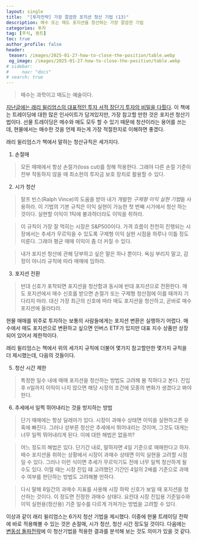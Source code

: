 ```yaml
---
layout: single
title:  "[투자전략] 가장 깔끔한 포지션 청산 기법 (13)"
description: 매수 또는 매도 포지션을 청산하는 가장 깔끔한 기법
categories: 투자
tag: [주식, 퀀트]
toc: true
author_profile: false
header:
 teaser: /images/2025-01-27-how-to-close-the-position/table.webp
 og_image: /images/2025-01-27-how-to-close-the-position/table.webp
# sidebar:
#     nav: "docs"
# search: true
---
```

> 매수는 과학이고 매도는 예술이다.

[지난글에는 래리 윌리엄스의 대표적인 투자 서적 장단기 투자의 비밀을 다뤘다](/투자/long-term-secret-to-short-term-trading). 이 책에는 트레이딩에 대한 많은 인사이트가 담겨있지만, 가장 참고할 만한 것은 포지션 청산기법이다. 선물 트레이딩은 메수와 매도 모두 할 수 있기 때문에 청산이라는 용어를 쓰는데, 현물에서는 매수한 것을 언제 파는게 가장 적절한지로 이해하면 좋겠다. 

래리 윌리엄스가 책에서 말하는 청산규칙은 세가지다. 

1. 손절매
> 모든 매매에서 항상 손절가(loss cut)를 정해 적용한다. 그래야 다른 손절 기준이 전부 작동하지 않을 때 최소한의 투자금 보호 장치로 활용할 수 있다.

2. 시가 청산
> 랄프 빈스(Ralph Vince)의 도움을 받아 내가 개발한 *구제형 이익 실현 기법*을 사용하라. 이 기법의 기본 규칙은 이익 실현이 가능한 첫 번째 시가에서 청산 하는 것이다. 실현할 이익이 1틱에 불과하더라도 이익을 취하라. 

> 이 규칙이 가장 잘 먹히는 시장은 S&P500이다. 가격 흐름이 천천히 진행되는 시장에서는 추세가 무르익을 수 있도록 구제형 이익 실현 시점을 하루나 이틀 정도 미룬다. 그래야 평균 매매 이익이 좀 더 커질 수 있다.

> 내가 포지션 청산에 관해 당부하고 싶은 말은 하나 뿐이다. 욕심 부리지 말고, 감정이 아니라 규칙에 따라 매매에 임하라.

3. 포지션 전환
> 반대 신호가 포착되면 포지션을 청산함과 동시에 반대 포지션으로 전환한다. 매도 포지션에서 매수 신호를 받으면 손절가 또는 구제형 청산점에 이를 때까지 기다리지 마라. 대신 가장 최근의 신호에 따라 매도 포지션을 청산하고, 곧바로 매수 포지션에 올라타라.

현물 매매를 위주로 투자하는 보통의 사람들에게는 포지션 변환은 실행하기 어렵다. 매수에서 매도 포지션으로 변환하고 싶으면 인버스 ETF가 있지만 대표 지수 상품만 상장되어 있어서 제한적이다.

래리 윌리엄스는 책에서 위의 세가지 규칙에 더불어 몇가지 참고할만한 몇가지 규칙을 더 제시했는데, 다음의 것들이다.

5. 청산 시간 제한
> 특정한 일수 내에 매매 포지션을 청산하는 방법도 고려해 봄 직하다고 본다. 진입 후 n일까지 이익이 나지 않으면 해당 시장의 조건에 모종의 변화가 생겼다고 봐야한다.

6. 추세에서 일찍 뛰어내리는 것을 방지하는 방법
> 단기 매매에는 항상 딜레마가 있다. 시장이 과매수 상태면 이익을 실현하고픈 유혹에 빠진다. 그러나 섣부른 청산은 추세에서 뛰어내리는 것이며, 그것도 대게는 너무 일찍 뛰어내리게 된다. 이에 대한 해법은 없을까?

> 어느 정도의 해법은 있다. 단기간 내로, 말하자면 4일 기준으로 매매한다고 하자. 매수 포지션을 취하는 상황에서 시장이 과매수 상태면 이익 실현을 고려할 시점일 수 있다. 그러나 이런 식이면 추세가 무르익기도 전에 너무 일찍 청산하게 될 수도 있다. 이럴 때는 시장 진입 떄 고려했던 기간인 4일의 2배를 기준으로 과매수 여부를 판단하는 방법도 고려해볼 만하다.

>다시 말해 8일간의 과매수 지표를 사용해 시장 하락 신호가 보일 때 포지션을 청산하는 것이다. 이 정도면 진정한 과매수 상태다. 요컨대 시장 진입용 기준일수와 이익 실현용(청산용) 기준 일수를 다르게 가져가는 방법을 고려할 수 있다.

이상과 같이 래리 윌리엄스는 6가지 청산 기법을 제시했다. 이중에 현물 트레이딩 전략에 바로 적용해볼 수 있는 것은 손절매, 시가 청산, 청산 시간 정도일 것이다. 다음에는 [변동성 돌파전략](volatility-break-out-strategy)에 이 청산기법을 적용한 결과를 분석해 보는 것도 의미가 있을 것 같다.






